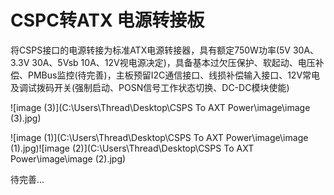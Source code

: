# CSPC转ATX 电源转接板

将CSPS接口的电源转接为标准ATX电源转接器，具有额定750W功率(5V 30A、3.3V 30A、5Vsb 10A、12V视电源决定)，具备基本过欠压保护、软起动、电压补偿、PMBus监控(待完善)，主板预留I2C通信接口、线损补偿输入接口、12V常电及调试拨码开关(强制启动、POSN信号工作状态切换、DC-DC模块使能)

![image (3)](C:\Users\Thread\Desktop\CSPS To AXT Power\image\image (3).jpg)

![image (1)](C:\Users\Thread\Desktop\CSPS To AXT Power\image\image (1).jpg)![image (2)](C:\Users\Thread\Desktop\CSPS To AXT Power\image\image (2).jpg)

待完善...
